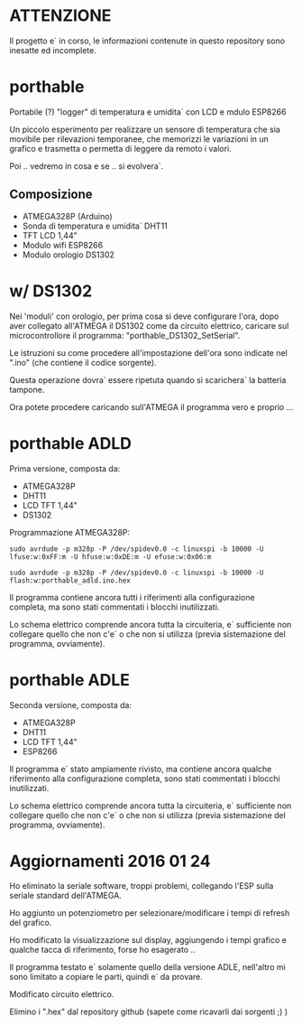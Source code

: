 ATTENZIONE
==========
Il progetto e` in corso, le informazioni contenute in questo repository sono inesatte ed incomplete.

# porthable
Portabile (?) "logger" di temperatura e umidita` con LCD e mdulo ESP8266

Un piccolo esperimento per realizzare un sensore di temperatura che sia movibile per rilevazioni temporanee, che memorizzi le variazioni in un grafico e trasmetta o permetta di leggere da remoto i valori.

Poi .. vedremo in cosa e se .. si evolvera`.

## Composizione
* ATMEGA328P (Arduino)
* Sonda di temperatura e umidita` DHT11
* TFT LCD 1,44"
* Modulo wifi ESP8266
* Modulo orologio DS1302


# w/ DS1302

Nei 'moduli' con orologio, per prima cosa si deve configurare l'ora, dopo aver collegato all'ATMEGA il DS1302 come da circuito elettrico, caricare sul microcontrollore il programma: "porthable_DS1302_SetSerial".

Le istruzioni su come procedere all'impostazione dell'ora sono indicate nel ".ino" (che contiene il codice sorgente).

Questa operazione dovra\` essere ripetuta quando si scarichera` la batteria tampone.

Ora potete procedere caricando sull'ATMEGA il programma vero e proprio ...


# porthable ADLD

Prima versione, composta da:
* ATMEGA328P
* DHT11
* LCD TFT 1,44"
* DS1302

Programmazione ATMEGA328P:
<pre><code>sudo avrdude -p m328p -P /dev/spidev0.0 -c linuxspi -b 10000 -U lfuse:w:0xFF:m -U hfuse:w:0xDE:m -U efuse:w:0x06:m</code></pre>
<pre><code>sudo avrdude -p m328p -P /dev/spidev0.0 -c linuxspi -b 10000 -U flash:w:porthable_adld.ino.hex</code></pre>

Il programma contiene ancora tutti i riferimenti alla configurazione completa, ma sono stati commentati i blocchi inutilizzati.

Lo schema elettrico comprende ancora tutta la circuiteria, e\` sufficiente non collegare quello che non c'e\` o che non si utilizza (previa sistemazione del programma, ovviamente).

# porthable ADLE

Seconda versione, composta da:
* ATMEGA328P
* DHT11
* LCD TFT 1,44"
* ESP8266

Il programma e` stato ampiamente rivisto, ma contiene ancora qualche riferimento alla configurazione completa, sono stati commentati i blocchi inutilizzati.

Lo schema elettrico comprende ancora tutta la circuiteria, e\` sufficiente non collegare quello che non c'e\` o che non si utilizza (previa sistemazione del programma, ovviamente).

# Aggiornamenti 2016 01 24

Ho eliminato la seriale software, troppi problemi, collegando l'ESP sulla seriale standard dell'ATMEGA.

Ho aggiunto un potenziometro per selezionare/modificare i tempi di refresh del grafico.

Ho modificato la visualizzazione sul display,
 aggiungendo i tempi grafico e qualche tacca di riferimento,
 forse ho esagerato ..

Il programma testato e\` solamente quello della versione ADLE,
 nell'altro mi sono limitato a copiare le parti, quindi e\` da provare.

Modificato circuito elettrico.

Elimino i ".hex" dal repository github (sapete come ricavarli dai sorgenti ;) )
